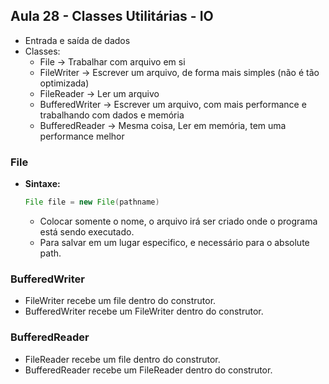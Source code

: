 ## Aula 28 - Classes Utilitárias - IO

- Entrada e saída de dados
- Classes:
    - File → Trabalhar com arquivo em si
    - FileWriter → Escrever um arquivo, de forma mais simples (não é tão optimizada)
    - FileReader → Ler um arquivo
    - BufferedWriter → Escrever um arquivo, com mais performance e trabalhando com dados e memória
    - BufferedReader → Mesma coisa, Ler em memória, tem uma performance melhor

### File

- **Sintaxe:**

    ```java
    File file = new File(pathname)
    ```

    - Colocar somente o nome, o arquivo irá ser criado onde o programa está sendo executado.
    - Para salvar em um lugar especifico, e necessário para o absolute path.

### BufferedWriter

- FileWriter recebe um file dentro do construtor.
- BufferedWriter recebe um FileWriter dentro do construtor.

### BufferedReader

- FileReader recebe um file dentro do construtor.
- BufferedReader recebe um FileReader dentro do construtor.